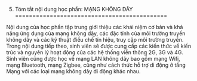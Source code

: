 5. Tóm tắt nội dung học phần: MẠNG KHÔNG DÂY
============================================

Nội dung của học phần tập trung giới thiệu các khái niệm cơ bản và khả
năng ứng dụng của mạng không dây, các đặc tính của môi trường truyền
không dây và các kỹ thuật điều chế tín hiệu, truy cập môi trường truyền.
Trong nội dung tiếp theo, sinh viên sẽ được cung cấp các kiến thức về
kiến trúc và nguyên lý hoạt động của các hệ thống viễn thông 2G, 3G và
4G. Sinh viên cũng được học về mạng LAN không dây bao gồm mạng Wifi,
mạng Bluetooth, mạng Zigbee, cũng như cách thức hỗ trợ di động ở tầng
Mạng với các loại mạng không dây di động khác nhau.

